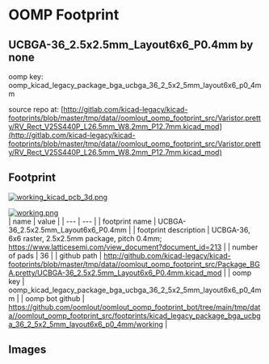 # OOMP Footprint  
## UCBGA-36_2.5x2.5mm_Layout6x6_P0.4mm  by none  
  
oomp key: oomp_kicad_legacy_package_bga_ucbga_36_2_5x2_5mm_layout6x6_p0_4mm  
  
source repo at: [http://gitlab.com/kicad-legacy/kicad-footprints/blob/master/tmp/data//oomlout_oomp_footprint_src/Varistor.pretty/RV_Rect_V25S440P_L26.5mm_W8.2mm_P12.7mm.kicad_mod](http://gitlab.com/kicad-legacy/kicad-footprints/blob/master/tmp/data//oomlout_oomp_footprint_src/Varistor.pretty/RV_Rect_V25S440P_L26.5mm_W8.2mm_P12.7mm.kicad_mod)  
## Footprint  
  
[![working_kicad_pcb_3d.png](working_kicad_pcb_3d_600.png)](working_kicad_pcb_3d.png)  
  
[![working.png](working_600.png)](working.png)  
| name | value | 
| --- | --- | 
| footprint name | UCBGA-36_2.5x2.5mm_Layout6x6_P0.4mm | 
| footprint description | UCBGA-36, 6x6 raster, 2.5x2.5mm package, pitch 0.4mm; https://www.latticesemi.com/view_document?document_id=213 | 
| number of pads | 36 | 
| github path | http://github.com/kicad-legacy/kicad-footprints/blob/master/tmp/data//oomlout_oomp_footprint_src/Package_BGA.pretty/UCBGA-36_2.5x2.5mm_Layout6x6_P0.4mm.kicad_mod | 
| oomp key | oomp_kicad_legacy_package_bga_ucbga_36_2_5x2_5mm_layout6x6_p0_4mm | 
| oomp bot github | https://github.com/oomlout/oomlout_oomp_footprint_bot/tree/main/tmp/data//oomlout_oomp_footprint_src/footprints/kicad_legacy_package_bga_ucbga_36_2_5x2_5mm_layout6x6_p0_4mm/working | 
## Images  
